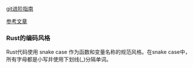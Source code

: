 [git进阶指南](https://github.com/kaiye/kaiye.github.com/issues/7)

[参考文章](http://www.cnblogs.com/kaiye/p/5397345.html)

### Rust的编码风格
Rust代码使用 snake case 作为函数和变量名称的规范风格。在snake case中，所有字母都是小写并使用下划线(_)分隔单词。